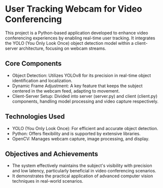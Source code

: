 # User Tracking Webcam for Video Conferencing

This project is a Python-based application developed to enhance video conferencing experiences by enabling real-time user tracking. It integrates the YOLO (You Only Look Once) object detection model within a client-server architecture, focusing on webcam streams.

## Core Components
- Object Detection: Utilizes YOLOv8 for its precision in real-time object identification and localization.
- Dynamic Frame Adjustment: A key feature that keeps the subject centered in the webcam feed, adapting to movement.
- Client-Server Setup: Divided into server (server.py) and client (client.py) components, handling model processing and video capture respectively.

## Technologies Used
- YOLO (You Only Look Once): For efficient and accurate object detection.
- Python: Offers flexibility and is supported by extensive libraries.
- OpenCV: Manages webcam capture, image processing, and display.

## Objectives and Achievements
- The system effectively maintains the subject's visibility with precision and low latency, particularly beneficial in video conferencing scenarios.
- It demonstrates the practical application of advanced computer vision techniques in real-world scenarios.
